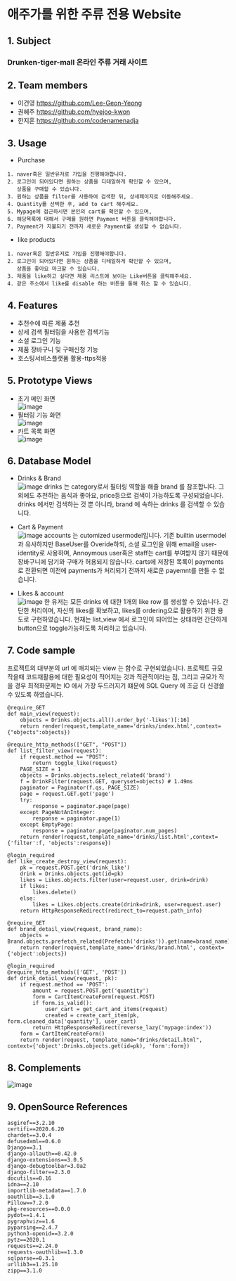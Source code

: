 # 애주가를 위한 주류 전용 Website

## 1. Subject

### Drunken-tiger-mall 온라인 주류 거래 사이트

## 2. Team members
- 이건영 https://github.com/Lee-Geon-Yeong
- 권혜주 https://github.com/hyejoo-kwon
- 한지훈 https://github.com/codenamenadja

## 3. Usage
- Purchase
```
1. naver혹은 일반유저로 가입을 진행해야합니다.
2. 로그인이 되어있다면 원하는 상품을 디테일하게 확인할 수 있으며,
   상품을 구매할 수 있습니다.
3. 원하는 상품을 filter를 사용하여 검색한 뒤, 상세페이지로 이동해주세요.
4. Quantity를 선택한 후, add to cart 해주세요.
5. Mypage에 접근하시면 본인의 cart를 확인할 수 있으며,
6. 해당목록에 대해서 구매를 원하면 Payment 버튼을 클릭해야합니다.
7. Payment가 지불되기 전까지 새로운 Payment를 생성할 수 없습니다.
```
- like products
```
1. naver혹은 일반유저로 가입을 진행해야합니다.
2. 로그인이 되어있다면 원하는 상품을 디테일하게 확인할 수 있으며,
   상품을 좋아요 마크할 수 있습니다.
3. 제품을 like하고 싶다면 제품 리스트에 보이는 Like버튼을 클릭해주세요.
4. 같은 주소에서 like를 disable 하는 버튼을 통해 취소 할 수 있습니다.
```

## 4. Features
- 추천수에 따른 제품 추천
- 상세 검색 필터링을 사용한 검색기능
- 소셜 로그인 기능
- 제품 장바구니 및 구매신청 기능
- 호스팅서비스플랫폼 활용-ttps적용

## 5. Prototype Views
- 초기 메인 화면<br>
![image](https://user-images.githubusercontent.com/59759468/105464277-a1a99600-5cd4-11eb-92c1-eacd05d06ca8.png)
- 필터링 기능 화면<br>
![image](https://user-images.githubusercontent.com/59759468/105464280-a40bf000-5cd4-11eb-831d-9da00e21d941.png)
- 카트 목록 화면<br>
![image](https://user-images.githubusercontent.com/59759468/105464289-a8380d80-5cd4-11eb-8825-a94449655530.png)

## 6. Database Model
- Drinks & Brand<br>
![image](https://user-images.githubusercontent.com/59759468/105464356-d0277100-5cd4-11eb-8626-dc8eb5f3da62.png)
drinks 는 category로서 필터링 역할을 해줄 brand 를 참조합니다. 그 외에도 추천하는 음식과 좋아요, price등으로 검색이 가능하도록 구성되었습니다. drinks 에서만 검색하는 것 뿐 아니라, brand 에 속하는 drinks 를 검색할 수 있습니다.

- Cart & Payment<br>
![image](https://user-images.githubusercontent.com/59759468/105464362-d3226180-5cd4-11eb-9e21-953917058a04.png)
accounts 는 cutomized usermodel입니다. 기존 builtin usermodel과 유사하지만 BaseUser를 Overide하되, 소셜 로그인을 위해 email을 user-identity로 사용하며, Annoymous user혹은 staff는 cart를 부여받지 않기 때문에 장바구니에 담기와 구매가 허용되지 않습니다. carts에 저장된 목록이 payments로 전환되면 이전에 payments가 처리되기 전까지 새로운 payemnt를 만들 수 없습니다.
- Likes & account<br>
![image](https://user-images.githubusercontent.com/59759468/105464368-d61d5200-5cd4-11eb-9b1a-c355bd0a09bc.png)
한 유저는 모든 drinks 에 대한 1개의 like row 를 생성할 수 있습니다. 간단한 처리이며, 자신의 likes를 확보하고, likes를 ordering으로 활용하기 위한 용도로 구현하였습니다. 현재는 list_view 에서 로그인이 되어있는 상태라면 간단하게 button으로 toggle가능하도록 처리하고 있습니다.

## 7. Code sample
프로젝트의 대부분의 url 에 매치되는 view 는 함수로 구현되었습니다. 프로젝트 규모 작을때 코드재활용에 대한 필요성이 적어지는 것과 직관적이라는 점, 그리고 규모가 작을 경우 최적화문제는 IO 에서 가장 두드러지기 떄문에 SQL Query 에 조금 더 신경쓸 수 있도록 하였습니다.
```
@require_GET
def main_view(request):
    objects = Drinks.objects.all().order_by('-likes')[:16]
    return render(request,template_name='drinks/index.html',context={"objects":objects})

@require_http_methods(["GET", "POST"])
def list_filter_view(request):
    if request.method == "POST":
        return toggle_like(request)
    PAGE_SIZE = 1
    objects = Drinks.objects.select_related('brand')
    f = DrinkFilter(request.GET, queryset=objects) # 1.49ms
    paginator = Paginator(f.qs, PAGE_SIZE)
    page = request.GET.get('page')
    try:
        response = paginator.page(page)
    except PageNotAnInteger:
        response = paginator.page(1)
    except EmptyPage:
        response = paginator.page(paginator.num_pages)
    return render(request,template_name='drinks/list.html',context={'filter':f, 'objects':response})

@login_required
def like_create_destroy_view(request):
    pk = request.POST.get('drink_like')
    drink = Drinks.objects.get(id=pk)
    likes = Likes.objects.filter(user=request.user, drink=drink)
    if likes:
        likes.delete()
    else:
        likes = Likes.objects.create(drink=drink, user=request.user)
    return HttpResponseRedirect(redirect_to=request.path_info)

@require_GET
def brand_detail_view(request, brand_name):
    objects = Brand.objects.prefetch_related(Prefetch('drinks')).get(name=brand_name)
    return render(request,template_name='drinks/brand.html', context={'object':objects})

@login_required
@require_http_methods(['GET', 'POST'])
def drink_detail_view(request, pk):
    if request.method == 'POST':
        amount = request.POST.get('quantity')
        form = CartItemCreateForm(request.POST)
        if form.is_valid():
            user_cart = get_cart_and_items(request)
            created = create_cart_item(pk, form.cleaned_data['quantity'], user_cart)
        return HttpResponseRedirect(reverse_lazy('mypage:index'))
    form = CartItemCreateForm()
    return render(request, template_name="drinks/detail.html", context={'object':Drinks.objects.get(id=pk), 'form':form})
```

## 8. Complements
![image](https://user-images.githubusercontent.com/59759468/105464849-85f2bf80-5cd5-11eb-9698-1b94804944e1.png)

## 9. OpenSource References
```
asgiref==3.2.10
certifi==2020.6.20
chardet==3.0.4
defusedxml==0.6.0
Django==3.1
django-allauth==0.42.0
django-extensions==3.0.5
django-debugtoolbar=3.0a2
django-filter==2.3.0
docutils==0.16
idna==2.10
importlib-metadata==1.7.0
oauthlib==3.1.0
Pillow==7.2.0
pkg-resources==0.0.0
pydot==1.4.1
pygraphviz==1.6
pyparsing==2.4.7
python3-openid==3.2.0
pytz==2020.1
requests==2.24.0
requests-oauthlib==1.3.0
sqlparse==0.3.1
urllib3==1.25.10
zipp==3.1.0
```
